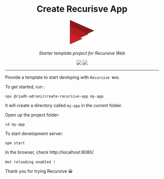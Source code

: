 <h1 align="center">Create Recurisve App</h1>
<p align="center">
<img src="https://raw.githubusercontent.com/RiadhAdrani/recursive/master/logo.png" height="80" width="80">
<br>
<br>
<i>Starter template project for Recursive Web</i>
<p align=center>
<a href="https://www.npmjs.com/package/@riadh-adrani/create-recursive-app"><img src="https://img.shields.io/npm/v/@riadh-adrani/create-recursive-app?color=blue"/></a>
<a href="https://img.shields.io/npm/l/@riadh-adrani/create-recursive-app"><img src="https://img.shields.io/npm/l/@riadh-adrani/create-recursive-app"/></a>
</p>
</p>

---

Provide a template to start devloping with `Recursive Web`.

To get started, run :

```shell
npx @riadh-adrani/create-recursive-app my-app
```

It will create a directory called `my-app` in the current folder.

Open up the project folder:

```shell
cd my-app
```

To start development server:

```shell
npm start
```

In the browser, check http://localhost:8080/

`Hot reloading enabled !`

Thank you for trying Recursive 😀
